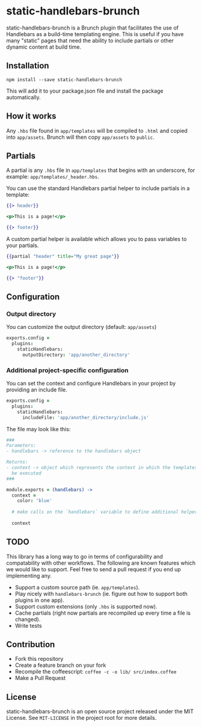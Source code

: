 # static-handlebars-brunch

static-handlebars-brunch is a Brunch plugin that facilitates the use of
Handlebars as a build-time templating engine. This is useful if you have many
"static" pages that need the ability to include partials or other dynamic
content at build time.

## Installation

`npm install --save static-handlebars-brunch`

This will add it to your package.json file and install the package automatically.


## How it works

Any `.hbs` file found in `app/templates` will be compiled to `.html` and copied
into `app/assets`. Brunch will then copy `app/assets` to `public`.

## Partials

A partial is any `.hbs` file in `app/templates` that begins with an underscore,
for example: `app/templates/_header.hbs`.

You can use the standard Handlebars partial helper to include partials in a
template:

```hbs
{{> header}}

<p>This is a page!</p>

{{> footer}}
```

A custom partial helper is available which allows you to pass variables to your
partials.

```hbs
{{partial "header" title="My great page"}}

<p>This is a page!</p>

{{> "footer"}}
```

## Configuration

### Output directory

You can customize the output directory (default: `app/assets`)

```coffee
exports.config =
  plugins:
    staticHandlebars:
      outputDirectory: 'app/another_directory'
```

### Additional project-specific configuration

You can set the context and configure Handlebars in your project by providing an
include file.

```coffee
exports.config =
  plugins:
    staticHandlebars:
      includeFile: 'app/another_directory/include.js'
```

The file may look like this:
```coffee
###
Parameters:
- handlebars -> reference to the handlebars object

Returns:
- context -> object which represents the context in which the templates will
  be executed
###

module.exports = (handlebars) ->
  context =
    color: 'blue'
  
  # make calls on the `handlebars` variable to define additional helpers etc.
  
  context
```

## TODO

This library has a long way to go in terms of configurability and compatability
with other workflows. The following are known features which we would like to
support. Feel free to send a pull request if you end up implementing any.

* Support a custom source path (ie. `app/templates`).
* Play nicely with `handlebars-brunch` (ie. figure out how to support both
  plugins in one app).
* Support custom extensions (only `.hbs` is supported now).
* Cache partials (right now partials are recompiled up every time a file is
  changed).
* Write tests

## Contribution

* Fork this repository
* Create a feature branch on your fork
* Recompile the coffeescript: `coffee -c -o lib/ src/index.coffee`
* Make a Pull Request

## License

static-handlebars-brunch is an open source project released under the MIT
License. See `MIT-LICENSE` in the project root for more details.
